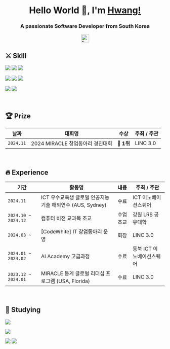 
<h1 align="center">Hello World 👋, I'm <a href="">Hwang!</a></h1>
<h3 align="center">A passionate Software Developer from South Korea</h3>


<div align="center">
  <a href="mailto:sun30126331@gmail.com" target="_blank"><img src="https://img.shields.io/badge/Email-sun30126331%40gmail.com-red?logo=gmail&logoColor=white" height="25" alt="Email"/></a>
</div>


## ⚔ Skill

<img src="https://img.shields.io/badge/React-61DAFB?style=for-the-badge&logo=React&logoColor=white"/> <img src="https://img.shields.io/badge/Expo-000000?style=for-the-badge&logo=Expo&logoColor=white"/> <img src="https://img.shields.io/badge/React Native-61DAFB?style=for-the-badge&logo=React&logoColor=white"/><br>

<img src="https://img.shields.io/badge/MySQL-4479A1?style=for-the-badge&logo=MySQL&logoColor=white"/> <img src="https://img.shields.io/badge/oracle-F80000?style=for-the-badge&logo=oracle&logoColor=white"/> <img src="https://img.shields.io/badge/Firebase-DD2C00?style=for-the-badge&logo=firebase&logoColor=white"/><br>

<img src="https://img.shields.io/badge/Python-3776AB?style=for-the-badge&logo=Python&logoColor=white"/> <img src="https://img.shields.io/badge/tensorflow-FF6F00?style=for-the-badge&logo=tensorflow&logoColor=white"/><br>


<br>


## 🏆 Prize

<div align="center">

  | 날짜 | 대회명 | 수상 | 주최 / 주관 |
  | - | - | :-: | - |
  |  `2024.11` | 2024 MIRACLE 창업동아리 경진대회 | 🥇 **1위** | LINC 3.0 |

</div>


<br>


## 🔥 Experience

<div align="center">

  | 기간 | 활동명 | 내용 | 주최 / 주관 |
  | - | - | :-: | - |
  |  `2024.11` | ICT 우수교육생 글로벌 인공지능 기술 해외연수 (AUS, Sydney) | 수료 | ICT 이노베이션스퀘어 |
  |  `2024.10 ~ 2024.12` | 컴퓨터 비전 교과목 조교 | 수업 조교 | 강원 LRS 공유대학 |
  |  `2024.03 ~` | [CodeWhite] IT 창업동아리 운영 | 회장 | LINC 3.0 |
  |  `2024.01 ~ 2024.02` | AI Academy 고급과정 | 수료 | 동북 ICT 이노베이션스퀘어 |
  |  `2023.12 ~ 2024.01` | MIRACLE 동계 글로벌 리더십 프로그램 (USA, Florida) | 수료 | LINC 3.0 |

</div>


<br>


## 📖 Studying

<img src="https://img.shields.io/badge/React-61DAFB?style=for-the-badge&logo=React&logoColor=white"/><br>

<img src="https://img.shields.io/badge/django-092E20?style=for-the-badge&logo=django&logoColor=white"/><br>

<img src="https://img.shields.io/badge/Python-3776AB?style=for-the-badge&logo=Python&logoColor=white"/> <img src="https://img.shields.io/badge/tensorflow-FF6F00?style=for-the-badge&logo=tensorflow&logoColor=white"/><br>


<br>

